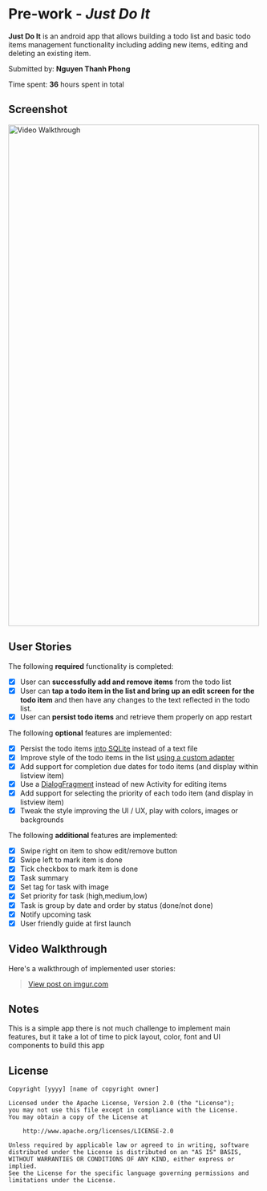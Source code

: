 # Pre-work - *Just Do It*

**Just Do It** is an android app that allows building a todo list and basic todo items management functionality including adding new items, editing and deleting an existing item.

Submitted by: **Nguyen Thanh Phong**

Time spent: **36** hours spent in total

## Screenshot 
<img src='http://i.imgur.com/d2XJnOF.png' title='Video Walkthrough' width='500' height='1000' />

## User Stories

The following **required** functionality is completed:

* [x] User can **successfully add and remove items** from the todo list
* [x] User can **tap a todo item in the list and bring up an edit screen for the todo item** and then have any changes to the text reflected in the todo list.
* [x] User can **persist todo items** and retrieve them properly on app restart

The following **optional** features are implemented:

* [x] Persist the todo items [into SQLite](http://guides.codepath.com/android/Persisting-Data-to-the-Device#sqlite) instead of a text file
* [x] Improve style of the todo items in the list [using a custom adapter](http://guides.codepath.com/android/Using-an-ArrayAdapter-with-ListView)
* [x] Add support for completion due dates for todo items (and display within listview item)
* [x] Use a [DialogFragment](http://guides.codepath.com/android/Using-DialogFragment) instead of new Activity for editing items
* [x] Add support for selecting the priority of each todo item (and display in listview item)
* [x] Tweak the style improving the UI / UX, play with colors, images or backgrounds

The following **additional** features are implemented:

* [x] Swipe right on item to show edit/remove button
* [x] Swipe left to mark item is done
* [x] Tick checkbox to mark item is done
* [x] Task summary
* [x] Set tag for task with image
* [x] Set priority for task (high,medium,low)
* [x] Task is group by date and order by status (done/not done)
* [x] Notify upcoming task
* [x] User friendly guide at first launch

## Video Walkthrough 

Here's a walkthrough of implemented user stories:

<blockquote class="imgur-embed-pub" lang="en" data-id="rP6Yjgr"><a href="//imgur.com/rP6Yjgr">View post on imgur.com</a></blockquote><script async src="//s.imgur.com/min/embed.js" charset="utf-8"></script>


## Notes

This is a simple app there is not much challenge to implement main features, but it take a lot of time to pick layout, color, font and UI components to build this app

## License

    Copyright [yyyy] [name of copyright owner]

    Licensed under the Apache License, Version 2.0 (the "License");
    you may not use this file except in compliance with the License.
    You may obtain a copy of the License at

        http://www.apache.org/licenses/LICENSE-2.0

    Unless required by applicable law or agreed to in writing, software
    distributed under the License is distributed on an "AS IS" BASIS,
    WITHOUT WARRANTIES OR CONDITIONS OF ANY KIND, either express or implied.
    See the License for the specific language governing permissions and
    limitations under the License.
